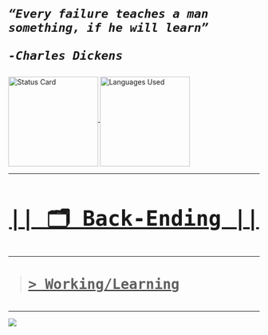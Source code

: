 <link rel="preconnect" href="https://fonts.googleapis.com">
<link rel="preconnect" href="https://fonts.gstatic.com" crossorigin>
<link href="https://fonts.googleapis.com/css2?family=Josefin+Sans:ital,wght@1,100..700&display=swap" rel="stylesheet">

<h1 style="font-style:italic;font-family:Josefin Sans,sans-serif";> 

    “Every failure teaches a man something, if he will learn”
                                                    -Charles Dickens
</h1>

<div>
    <a href="https://github.com/ProjektCdj">
    <img align="middle"  loading="lazy" height="180em" alt=" Status Card" src="https://github-readme-stats.vercel.app/api?username=ProjektCdj&hide_title=true&hide=contribs&rank_icon=github&show_icons=true&theme=default&text_color=011&icon_color=f139&ring_color=fc0000&text_bold=true&border_color=011&include_all_commits=true&count_private=true&referLogin=false&"/>
    <img align="middle" loading="lazy" height="180em" alt="Languages ​​Used" src="https://github-readme-stats.vercel.app/api/top-langs/?username=ProjektCdj&layout=donut&langs_count=7&theme=shadow_red&hide_title=true"/>
</div>   

***
 <h2 align="middle" style="font-family:monaco,Consolas,Lucida Console,monospace; font-size:3em; "> 
    || 🗂️ Back-Ending ||  
</span></h2> 


***
> <h4  style="font-family:monaco,Consolas,Lucida Console,monospace; font-size:2em"> > Working/Learning </h4>

***
   
<a href="https://skillicons.dev"> 

<img src="https://skillicons.dev/icons?i=git,django,nodejs,python,aws,"/> </a>

</div>
